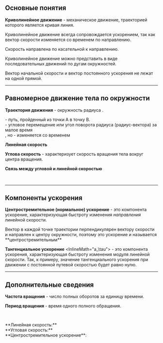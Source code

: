 ## Основные понятия

**Криволинейное движение** - механическое движение, траекторией которого является кривая линия.

Криволинейное движение всегда сопровождается ускорением, так как вектор скорости изменяется со временем по направлению.

<!-- TODO: График -->

Скорость <InlineMath math="\vec v"> направлена по касательной к направлению.

Криволинейное движение можно представить в виде последовательных движений по дугам окружностей.

<!-- TODO: График -->

<BlockMath math="R_\text{кр}\text{- радиус кривизны}">

<ExpandableText>
    Вектор начальной скорости <InlineMath math="\vec{v_0}"> и вектор постоянного 
    ускорения <InlineMath math="\vec a"> не лежат на одной прямой.
</ExpandableText>

---

## Равномерное движение тела по окружности

**Траектория движения** - окружность радиуса <InlineMath math="R">.

<p>
    <InlineMath math="\Delta l"> - путь, пройденный из точки A в точку B.<br/>
    <InlineMath math="\Delta \varphi"> - угловое перемещение или угол поворота радиуса (радиус-вектора) за малое время <InlineMath math="\Delta t"><br/>
    <InlineMath math="|\vec v|=const">, но <InlineMath math="\vec v"> - изменяется со временем
</p>

<InlineMath math="\vec a \text{ - ускорение}">

**Линейная скорость**

<BlockMath math="
    v=|\vec v|=\frac{\Delta l}{\Delta t}\\
    [v]=\frac{\text м}{\text с}
">

**Углова скорость** - характеризует скорость вращения тела вокруг центра вращения.

<BlockMath math="
    \omega=\frac{\Delta \varphi}{\Delta t}\\
    [\omega]=\frac{\text{рад}}{\text с}
">

**Связь между угловой и линейной скоростью**

<BlockMath math="
    |\Delta \vec S|\approx \Delta l=R*\varphi ,\\
    \text{при } \Delta t \text{ бесконечно малом.}
">

<br/>

<BlockMath math="
    v=\frac{\Delta l}{\Delta t}\approx \frac{|\Delta \vec S|}{\Delta t}=R\frac {\Delta \varphi}{\Delta t}=\omega R,
    |\Delta \vec S| \text{ - модуль перемещения; } \Delta l \text{ - путь.}
">

---

## Компоненты ускорения

**Центростремительное (нормальное) ускорение** <InlineMath math="a_n"> - это компонента ускорение, характеризующая быстроту изменения *направления* линейной скорости.

<BlockMath math="
    a_n=\omega ^2R=\frac{v^2}{R}
">

<ExpandableText>
    Вектор <InlineMath math="a_n"> в каждой точке траектории перпендикулярен вектору скорости <InlineMath math="\vec v"> и направлен к центру окружности, поэтому это ускорение и называется **центростремительным**
</ExpandableText>

**Тангенциальное ускорение** <InlineMath="a_\tau"> - это компонента ускорения, характеризующая быстроту изменения модуля линейной скорости. Так, к примеру, значение тангенциального ускорения при движении с постоянной путевой скоростью будет равно нулю.

<!-- TODO: График с разложением ускорения на тангенциальное и нормальное -->

---

## Дополнительные сведения

**Частота вращения** <InlineMath math="\nu"> - число полных оборотов за единицу времени.

**Период вращения** <InlineMath math="T"> - время одного полного обращения.

<BlockMath math="
    \nu=\frac{1}{T}\\
    [\nu]=\frac{1}{\text с}=\text с^{-1}
">

<br/>

<BlockMath math="
    T=\frac{1}{\nu}\\
    [T]=\text{с}
">

<ExpandableText title="Соотношения между величинами">
    **Линейная скорость:** <InlineMath math="v=2\pi R\nu=\frac{2\pi R}{T}">
    <br/>
    **Угловая скорость:** <InlineMath math="\omega=2\pi \nu =\frac{2\pi}{T}">
    <br/>
    **Центростремительное ускорение**: <InlineMath math="a_n=\frac{4\pi ^2 R}{T^2}">
</ExpandableText>